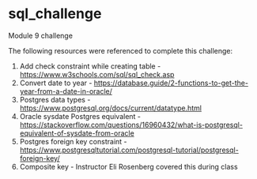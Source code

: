 # sql_challenge
Module 9 challenge

The following resources were referenced to complete this challenge:
1. Add check constraint while creating table - https://www.w3schools.com/sql/sql_check.asp
2. Convert date to year - https://database.guide/2-functions-to-get-the-year-from-a-date-in-oracle/
3. Postgres data types - https://www.postgresql.org/docs/current/datatype.html
4. Oracle sysdate Postgres equivalent - https://stackoverflow.com/questions/16960432/what-is-postgresql-equivalent-of-sysdate-from-oracle
5. Postgres foreign key constraint - https://www.postgresqltutorial.com/postgresql-tutorial/postgresql-foreign-key/
6. Composite key - Instructor Eli Rosenberg covered this during class



